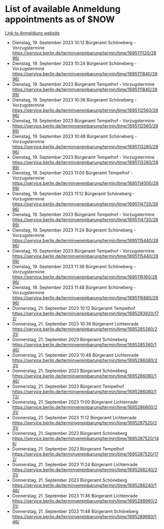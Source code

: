 # List of available Anmeldung appointments as of $NOW
[Link to Anmeldung website](https://service.berlin.de/terminvereinbarung/termin/tag.php?termin=1&anliegen[]=120686&dienstleisterlist=122210,122217,327316,122219,327312,122227,327314,122231,327346,122243,327348,122254,122252,329742,122260,329745,122262,329748,122271,327278,122273,327274,122277,327276,330436,122280,327294,122282,327290,122284,327292,122291,327270,122285,327266,122286,327264,122296,327268,150230,329760,122297,327286,122294,327284,122312,329763,122314,329775,122304,327330,122311,327334,122309,327332,317869,122281,327352,122279,329772,122283,122276,327324,122274,327326,122267,329766,122246,327318,122251,327320,122257,327322,122208,327298,122226,327300&herkunft=http%3A%2F%2Fservice.berlin.de%2Fdienstleistung%2F120686%2F)
- Dienstag, 19. September 2023 10:12 Bürgeramt Schöneberg - Vorzugstermine https://service.berlin.de/terminvereinbarung/termin/time/1695111120/2896/
- Dienstag, 19. September 2023 10:24 Bürgeramt Schöneberg - Vorzugstermine https://service.berlin.de/terminvereinbarung/termin/time/1695111840/2896/
- Dienstag, 19. September 2023  Bürgeramt Tempelhof - Vorzugstermine https://service.berlin.de/terminvereinbarung/termin/time/1695111840/2899/
- Dienstag, 19. September 2023 10:36 Bürgeramt Schöneberg - Vorzugstermine https://service.berlin.de/terminvereinbarung/termin/time/1695112560/2896/
- Dienstag, 19. September 2023  Bürgeramt Tempelhof - Vorzugstermine https://service.berlin.de/terminvereinbarung/termin/time/1695112560/2899/
- Dienstag, 19. September 2023 10:48 Bürgeramt Schöneberg - Vorzugstermine https://service.berlin.de/terminvereinbarung/termin/time/1695113280/2896/
- Dienstag, 19. September 2023  Bürgeramt Tempelhof - Vorzugstermine https://service.berlin.de/terminvereinbarung/termin/time/1695113280/2899/
- Dienstag, 19. September 2023 11:00 Bürgeramt Tempelhof - Vorzugstermine https://service.berlin.de/terminvereinbarung/termin/time/1695114000/2899/
- Dienstag, 19. September 2023 11:12 Bürgeramt Schöneberg - Vorzugstermine https://service.berlin.de/terminvereinbarung/termin/time/1695114720/2896/
- Dienstag, 19. September 2023  Bürgeramt Tempelhof - Vorzugstermine https://service.berlin.de/terminvereinbarung/termin/time/1695114720/2899/
- Dienstag, 19. September 2023 11:24 Bürgeramt Schöneberg - Vorzugstermine https://service.berlin.de/terminvereinbarung/termin/time/1695115440/2896/
- Dienstag, 19. September 2023  Bürgeramt Tempelhof - Vorzugstermine https://service.berlin.de/terminvereinbarung/termin/time/1695115440/2899/
- Dienstag, 19. September 2023 11:36 Bürgeramt Schöneberg - Vorzugstermine https://service.berlin.de/terminvereinbarung/termin/time/1695116160/2896/
- Dienstag, 19. September 2023 11:48 Bürgeramt Schöneberg - Vorzugstermine https://service.berlin.de/terminvereinbarung/termin/time/1695116880/2896/
- Donnerstag, 21. September 2023 10:12 Bürgeramt Tempelhof https://service.berlin.de/terminvereinbarung/termin/time/1695283920/172/
- Donnerstag, 21. September 2023 10:36 Bürgeramt Lichtenrade https://service.berlin.de/terminvereinbarung/termin/time/1695285360/231/
- Donnerstag, 21. September 2023  Bürgeramt Schöneberg https://service.berlin.de/terminvereinbarung/termin/time/1695285360/146/
- Donnerstag, 21. September 2023 10:48 Bürgeramt Lichtenrade https://service.berlin.de/terminvereinbarung/termin/time/1695286080/231/
- Donnerstag, 21. September 2023  Bürgeramt Schöneberg https://service.berlin.de/terminvereinbarung/termin/time/1695286080/146/
- Donnerstag, 21. September 2023  Bürgeramt Tempelhof https://service.berlin.de/terminvereinbarung/termin/time/1695286080/172/
- Donnerstag, 21. September 2023 11:00 Bürgeramt Lichtenrade https://service.berlin.de/terminvereinbarung/termin/time/1695286800/231/
- Donnerstag, 21. September 2023 11:12 Bürgeramt Lichtenrade https://service.berlin.de/terminvereinbarung/termin/time/1695287520/231/
- Donnerstag, 21. September 2023  Bürgeramt Schöneberg https://service.berlin.de/terminvereinbarung/termin/time/1695287520/146/
- Donnerstag, 21. September 2023  Bürgeramt Tempelhof https://service.berlin.de/terminvereinbarung/termin/time/1695287520/172/
- Donnerstag, 21. September 2023 11:24 Bürgeramt Lichtenrade https://service.berlin.de/terminvereinbarung/termin/time/1695288240/231/
- Donnerstag, 21. September 2023  Bürgeramt Schöneberg https://service.berlin.de/terminvereinbarung/termin/time/1695288240/146/
- Donnerstag, 21. September 2023 11:36 Bürgeramt Lichtenrade https://service.berlin.de/terminvereinbarung/termin/time/1695288960/231/
- Donnerstag, 21. September 2023 11:48 Bürgeramt Schöneberg https://service.berlin.de/terminvereinbarung/termin/time/1695289680/146/
